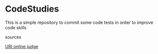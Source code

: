 # CodeStudies

This is a simple repository to commit some code tests in order to improve code skills

sources 

[URI online judge](https://www.urionlinejudge.com.br/judge/en/login)
